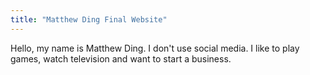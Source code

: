 ```yaml
---
title: "Matthew Ding Final Website"
---
```


Hello, my name is Matthew Ding. I don't use social media. I like to play games, watch television and want to start a business.
